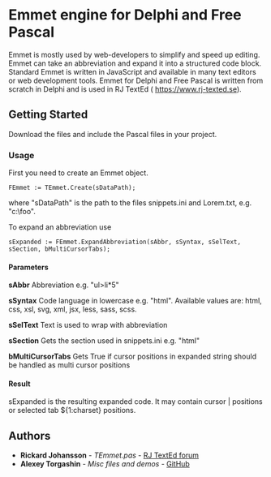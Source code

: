 # Emmet engine for Delphi and Free Pascal

Emmet is mostly used by web-developers to simplify and speed up editing. Emmet can take
an abbreviation and expand it into a structured code block. Standard Emmet is written in
JavaScript and available in many text editors or web development tools. Emmet for Delphi
and Free Pascal is written from scratch in Delphi and is used in RJ TextEd (
https://www.rj-texted.se).

## Getting Started

Download the files and include the Pascal files in your project.

### Usage

First you need to create an Emmet object.

```
FEmmet := TEmmet.Create(sDataPath);
```

where "sDataPath" is the path to the files snippets.ini and Lorem.txt, e.g. "c:\foo".

To expand an abbreviation use

```
sExpanded := FEmmet.ExpandAbbreviation(sAbbr, sSyntax, sSelText, sSection, bMultiCursorTabs);
```

#### Parameters

**sAbbr**
Abbreviation e.g. "ul>li*5"

**sSyntax**
Code language in lowercase e.g. "html". Available values are: html, css, xsl, svg, xml, jsx, less, sass, scss.

**sSelText**
Text is used to wrap with abbreviation

**sSection**
Gets the section used in snippets.ini e.g. "html"

**bMultiCursorTabs**
Gets True if cursor positions in expanded string should be handled as multi cursor positions

#### Result
sExpanded is the resulting expanded code. It may contain cursor | positions or selected tab ${1:charset} positions.

## Authors

* **Rickard Johansson** - *TEmmet.pas* - [RJ TextEd forum](https://www.rj-texted.se/Forum/index.php)
* **Alexey Torgashin** - *Misc files and demos* - [GitHub](https://github.com/Alexey-T)
